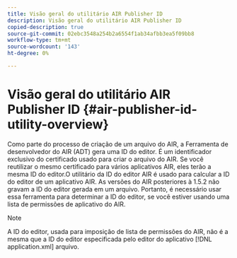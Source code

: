 ```yaml
---
title: Visão geral do utilitário AIR Publisher ID
description: Visão geral do utilitário AIR Publisher ID
copied-description: true
source-git-commit: 02ebc3548a254b2a6554f1ab34afbb3ea5f09bb8
workflow-type: tm+mt
source-wordcount: '143'
ht-degree: 0%

---
```


# Visão geral do utilitário AIR Publisher ID {#air-publisher-id-utility-overview}

Como parte do processo de criação de um arquivo do AIR, a Ferramenta de desenvolvedor do AIR (ADT) gera uma ID do editor. É um identificador exclusivo do certificado usado para criar o arquivo do AIR. Se você reutilizar o mesmo certificado para vários aplicativos AIR, eles terão a mesma ID do editor.O utilitário da ID do editor AIR é usado para calcular a ID do editor de um aplicativo AIR. As versões do AIR posteriores à 1.5.2 não gravam a ID do editor gerada em um arquivo. Portanto, é necessário usar essa ferramenta para determinar a ID do editor, se você estiver usando uma lista de permissões de aplicativo do AIR.

>[!NOTE]
>
>A ID do editor, usada para imposição de lista de permissões do AIR, não é a mesma que a ID do editor especificada pelo editor do aplicativo [!DNL application.xml] arquivo.
